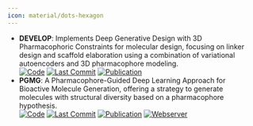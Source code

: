 ```yaml
---
icon: material/dots-hexagon
---
```


- **DEVELOP**: Implements Deep Generative Design with 3D Pharmacophoric Constraints for molecular design, focusing on linker design and scaffold elaboration using a combination of variational autoencoders and 3D pharmacophore modeling.  
		[![Code](https://img.shields.io/github/stars/oxpig/DEVELOP?style=for-the-badge&logo=github)](https://github.com/oxpig/DEVELOP) [![Last Commit](https://img.shields.io/github/last-commit/oxpig/DEVELOP?style=for-the-badge&logo=github)](https://github.com/oxpig/DEVELOP) [![Publication](https://img.shields.io/badge/Publication-Citations:50-blue?style=for-the-badge&logo=bookstack)](https://doi.org/10.1039/d1sc02436a) 
- **PGMG**: A Pharmacophore-Guided Deep Learning Approach for Bioactive Molecule Generation, offering a strategy to generate molecules with structural diversity based on a pharmacophore hypothesis.  
		[![Code](https://img.shields.io/github/stars/CSUBioGroup/PGMG?style=for-the-badge&logo=github)](https://github.com/CSUBioGroup/PGMG) [![Last Commit](https://img.shields.io/github/last-commit/CSUBioGroup/PGMG?style=for-the-badge&logo=github)](https://github.com/CSUBioGroup/PGMG) [![Publication](https://img.shields.io/badge/Publication-Citations:18-blue?style=for-the-badge&logo=bookstack)](https://doi.org/10.1038%2Fs41467-023-41454-9) [![Webserver](https://img.shields.io/badge/Webserver-online-brightgreen?style=for-the-badge&logo=cachet&logoColor=65FF8F)](https://www.csuligroup.com/PGMG/) 
